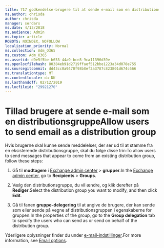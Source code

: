 ```yaml
---
title: 717 godkendelse-brugere til at sende e-mail som en distributionsliste
ms.author: chrisda
author: chrisda
manager: serdars
ms.date: 4/13/2018
ms.audience: Admin
ms.topic: article
ROBOTS: NOINDEX, NOFOLLOW
localization_priority: Normal
ms.collection: Adm_O365
ms.custom: Adm_O365
ms.assetid: d9e5f5be-b653-44a9-bce8-9ca11396d39e
ms.openlocfilehash: 80384eb91d2719ffaef512bbe1223a34d078e755
ms.sourcegitcommit: dd43cc0a9470f98b8ef2a3787c823801d674c666
ms.translationtype: MT
ms.contentlocale: da-DK
ms.lasthandoff: 02/12/2019
ms.locfileid: "29921270"
---
```

# <a name="allow-users-to-send-email-as-a-distribution-group"></a><span data-ttu-id="3b3f2-102">Tillad brugere at sende e-mail som en distributionsgruppe</span><span class="sxs-lookup"><span data-stu-id="3b3f2-102">Allow users to send email as a distribution group</span></span>

<span data-ttu-id="3b3f2-103">Hvis brugerne skal kunne sende meddelelser, der ser ud til at stamme fra en eksisterende distributionsgruppe, skal du følge disse trin:</span><span class="sxs-lookup"><span data-stu-id="3b3f2-103">To allow users to send messages that appear to come from an existing distribution group, follow these steps:</span></span>
  
1. <span data-ttu-id="3b3f2-104">Gå til **modtagere** i [Exchange admin center](https://outlook.office365.com/ecp/) \> **grupper**.</span><span class="sxs-lookup"><span data-stu-id="3b3f2-104">In the [Exchange admin center](https://outlook.office365.com/ecp/), go to **Recipients** \> **Groups**.</span></span>
    
2. <span data-ttu-id="3b3f2-105">Vælg den distributionsgruppe, du vil ændre, og klik derefter på **Rediger**.</span><span class="sxs-lookup"><span data-stu-id="3b3f2-105">Select the distribution group you want to modify, and then click **Edit**.</span></span>
    
3. <span data-ttu-id="3b3f2-106">Gå til fanen **gruppe-delegering** til at angive de brugere, der kan sende som eller sende på vegne af distributionsgruppen i egenskaberne for gruppen.</span><span class="sxs-lookup"><span data-stu-id="3b3f2-106">In the properties of the group, go to the **Group delegation** tab to specify the users who can send as or send on behalf of the distribution group.</span></span> 
    
<span data-ttu-id="3b3f2-107">Yderligere oplysninger finder du under [e-mail-indstillinger](https://technet.microsoft.com/library/bb124513.aspx#groupdelegation).</span><span class="sxs-lookup"><span data-stu-id="3b3f2-107">For more information, see [Email options](https://technet.microsoft.com/library/bb124513.aspx#groupdelegation).</span></span>
  

